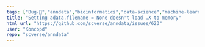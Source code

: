 ```yaml
---
tags: ["Bug-🐛","anndata","bioinformatics","data-science","machine-learning","pinned","scanpy","scverse","topic-backed","transcriptomics"]
title: "Setting adata.filename = None doesn't load .X to memory"
html_url: "https://github.com/scverse/anndata/issues/623"
user: "Koncopd"
repo: "scverse/anndata"
---
```


